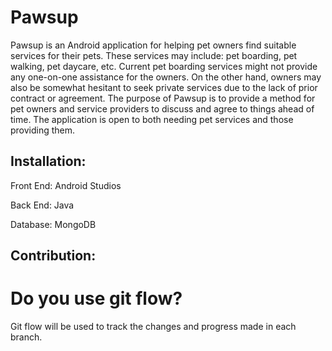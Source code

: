 # Pawsup

Pawsup is an Android application for helping pet owners find suitable services for their pets. These services may include: pet boarding, pet walking, pet daycare, etc.
Current pet boarding services might not provide any one-on-one assistance for the owners. On the other hand, owners may also be somewhat hesitant to seek private services due to the lack of prior contract or agreement.
The purpose of Pawsup is to provide a method for pet owners and service providers to discuss and agree to things ahead of time. The application is open to both needing pet services and those providing them.

## Installation:

Front End: Android Studios

Back End: Java

Database: MongoDB

## Contribution:

# Do you use git flow?

Git flow will be used to track the changes and progress made in each branch.
